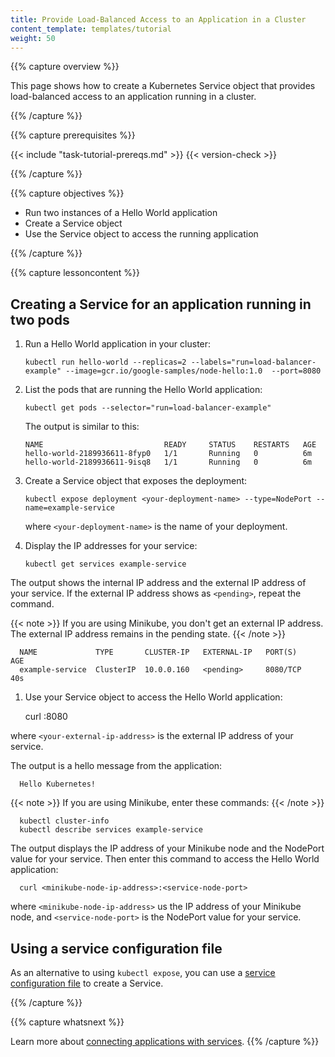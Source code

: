 ```yaml
---
title: Provide Load-Balanced Access to an Application in a Cluster
content_template: templates/tutorial
weight: 50
---
```


{{% capture overview %}}

This page shows how to create a Kubernetes Service object that provides
load-balanced access to an application running in a cluster.

{{% /capture %}}


{{% capture prerequisites %}}

{{< include "task-tutorial-prereqs.md" >}} {{< version-check >}}

{{% /capture %}}


{{% capture objectives %}}

* Run two instances of a Hello World application
* Create a Service object
* Use the Service object to access the running application

{{% /capture %}}


{{% capture lessoncontent %}}

## Creating a Service for an application running in two pods

1. Run a Hello World application in your cluster:

      ```
      kubectl run hello-world --replicas=2 --labels="run=load-balancer-example" --image=gcr.io/google-samples/node-hello:1.0  --port=8080
      ```

1. List the pods that are running the Hello World application:

      ```
      kubectl get pods --selector="run=load-balancer-example"
      ```

    The output is similar to this:

      ```
      NAME                           READY     STATUS    RESTARTS   AGE
      hello-world-2189936611-8fyp0   1/1       Running   0          6m
      hello-world-2189936611-9isq8   1/1       Running   0          6m
      ```

1. Create a Service object that exposes the deployment:

      ```
      kubectl expose deployment <your-deployment-name> --type=NodePort --name=example-service
      ```

    where `<your-deployment-name>` is the name of your deployment.

1. Display the IP addresses for your service:

      ```
      kubectl get services example-service
      ```

  The output shows the internal IP address and the external IP address of
  your service. If the external IP address shows as `<pending>`, repeat the
  command.

  {{< note >}}
  If you are using Minikube, you don't get an external IP address. The
  external IP address remains in the pending state.
  {{< /note >}}

      NAME             TYPE       CLUSTER-IP   EXTERNAL-IP   PORT(S)    AGE
      example-service  ClusterIP  10.0.0.160   <pending>     8080/TCP   40s

1. Use your Service object to access the Hello World application:

      curl <your-external-ip-address>:8080

  where `<your-external-ip-address>` is the external IP address of your
  service.

  The output is a hello message from the application:

      Hello Kubernetes!

  {{< note >}}
  If you are using Minikube, enter these commands:
  {{< /note >}}

      kubectl cluster-info
      kubectl describe services example-service

  The output displays the IP address of your Minikube node and the NodePort
  value for your service. Then enter this command to access the Hello World
  application:

      curl <minikube-node-ip-address>:<service-node-port>

  where `<minikube-node-ip-address>` us the IP address of your Minikube node,
  and `<service-node-port>` is the NodePort value for your service.

## Using a service configuration file

As an alternative to using `kubectl expose`, you can use a
[service configuration file](/docs/concepts/services-networking/service/)
to create a Service.


{{% /capture %}}


{{% capture whatsnext %}}

Learn more about
[connecting applications with services](/docs/concepts/services-networking/connect-applications-service/).
{{% /capture %}}